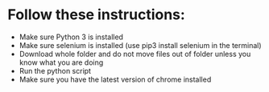 # Follow these instructions:

- Make sure Python 3 is installed
- Make sure selenium is installed (use pip3 install selenium in the terminal)
- Download whole folder and do not move files out of folder unless you know what you are doing
- Run the python script
- Make sure you have the latest version of chrome installed

